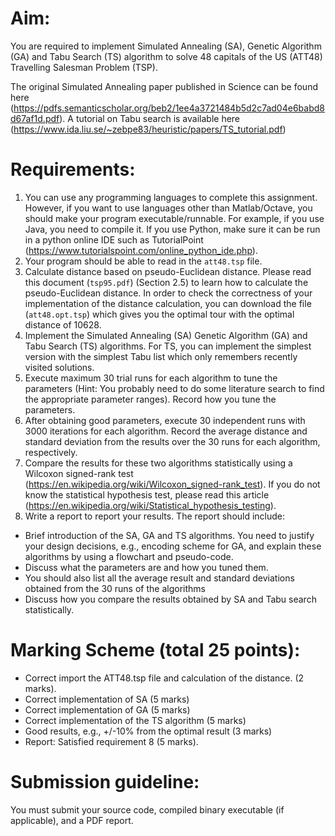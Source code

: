 # Aim:

You are required to implement Simulated Annealing (SA), Genetic Algorithm (GA) and Tabu Search (TS) algorithm to solve 48 capitals of the US (ATT48) Travelling Salesman Problem (TSP).

The original Simulated Annealing paper published in Science can be found here (https://pdfs.semanticscholar.org/beb2/1ee4a3721484b5d2c7ad04e6babd8d67af1d.pdf). A tutorial on Tabu search is available here (https://www.ida.liu.se/~zebpe83/heuristic/papers/TS_tutorial.pdf)
 
# Requirements:

1. You can use any programming languages to complete this assignment. However, if you want to use languages other than Matlab/Octave, you should make your program executable/runnable. For example, if you use Java, you need to compile it. If you use Python, make sure it can be run in a python online IDE such as TutorialPoint (https://www.tutorialspoint.com/online_python_ide.php).
2. Your program should be able to read in the ```att48.tsp``` file.
3. Calculate distance based on pseudo-Euclidean distance. Please read this document (```tsp95.pdf```) (Section 2.5) to learn how to calculate the pseudo-Euclidean distance. In order to check the correctness of your implementation of the distance calculation, you can download the file (```att48.opt.tsp```) which gives you the optimal tour with the optimal distance of 10628.  
4. Implement the Simulated Annealing (SA) Genetic Algorithm (GA) and Tabu Search (TS) algorithms. For TS, you can implement the simplest version with the simplest Tabu list which only remembers recently visited solutions.
5. Execute maximum 30 trial runs for each algorithm to tune the parameters (Hint: You probably need to do some literature search to find the appropriate parameter ranges). Record how you tune the parameters.
6. After obtaining good parameters, execute 30 independent runs with 3000 iterations for each algorithm. Record the average distance and standard deviation from the results over the 30 runs for each algorithm, respectively.
7. Compare the results for these two algorithms statistically using a Wilcoxon signed-rank test (https://en.wikipedia.org/wiki/Wilcoxon_signed-rank_test). If you do not know the statistical hypothesis test, please read this article (https://en.wikipedia.org/wiki/Statistical_hypothesis_testing).
8. Write a report to report your results. The report should include:

  * Brief introduction of the SA, GA and TS algorithms. You need to justify your design decisions, e.g., encoding scheme for GA, and explain these algorithms by using a flowchart and pseudo-code.
  * Discuss what the parameters are and how you tuned them.
  * You should also list all the average result and standard deviations obtained from the 30 runs of the algorithms
  * Discuss how you compare the results obtained by SA and Tabu search statistically.

 
# Marking Scheme (total 25 points):

* Correct import the ATT48.tsp file and calculation of the distance. (2 marks).
* Correct implementation of SA (5 marks)
* Correct implementation of GA (5 marks)
* Correct implementation of the TS algorithm (5 marks)
* Good results, e.g., +/-10% from the optimal result (3 marks)
* Report: Satisfied requirement 8 (5 marks).

 
# Submission guideline:

You must submit your source code, compiled binary executable (if applicable), and a PDF report. 
